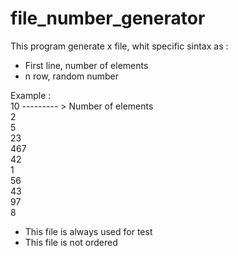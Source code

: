 # file_number_generator
This program generate x file, whit specific sintax as :
 - First line, number of elements
 - n row, random number


Example : </br>
10 --------- > Number of elements</br>
2 </br>
5 </br>
23 </br>
467 </br>
42 </br>
1 </br>
56 </br>
43 </br>
97 </br>
8 </br>

- This file is always used for test
- This file is not ordered
